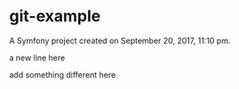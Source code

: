 git-example
===========

A Symfony project created on September 20, 2017, 11:10 pm.

a new line here

add something
different here